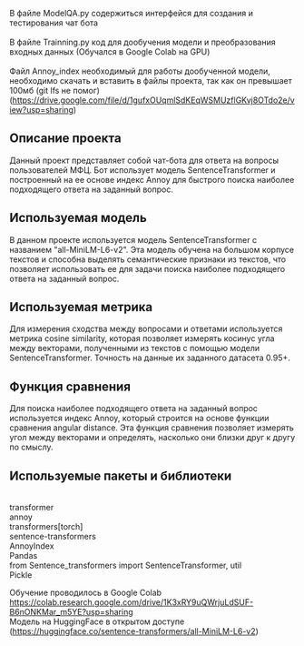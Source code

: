 В файле ModelQA.py содержиться интерфейся для создания и тестирования чат бота<br>
<br>В файле Trainning.py код для дообучения модели и преобразования входных данных (Обучался в Google Colab на GPU)<br>
<br>Файл Annoy_index необходимый для работы дообученной модели, необходимо скачать и вставить в файлы проекта, так как он превышает 100мб (git lfs не помог)
(https://drive.google.com/file/d/1gufxOUqmlSdKEqWSMUzflGKvj8OTdo2e/view?usp=sharing)
## Описание проекта
Данный проект представляет собой чат-бота для ответа на вопросы пользователей МФЦ. Бот использует модель SentenceTransformer и построенный на ее основе индекс Annoy для быстрого поиска наиболее подходящего ответа на заданный вопрос.

## Используемая модель
В данном проекте используется модель SentenceTransformer с названием "all-MiniLM-L6-v2". Эта модель обучена на большом корпусе текстов и способна выделять семантические признаки из текстов, что позволяет использовать ее для задачи поиска наиболее подходящего ответа на заданный вопрос.

## Используемая метрика
Для измерения сходства между вопросами и ответами используется метрика cosine similarity, которая позволяет измерять косинус угла между векторами, полученными из текстов с помощью модели SentenceTransformer. Точность на данные их заданного датасета 0.95+.

## Функция сравнения
Для поиска наиболее подходящего ответа на заданный вопрос используется индекс Annoy, который строится на основе функции сравнения angular distance. Эта функция сравнения позволяет измерять угол между векторами и определять, насколько они близки друг к другу по смыслу.

## Используемые пакеты и библиотеки
<br>transformer
<br>annoy
<br>transformers[torch]
<br>sentence-transformers
<br>AnnoyIndex
<br>Pandas
<br>from Sentence_transformers import SentenceTransformer, util
<br>Pickle

Обучение проводилось в Google Colab https://colab.research.google.com/drive/1K3xRY9uQWrjuLdSUF-B6nONKMar_m5YE?usp=sharing
<br>Модель на HuggingFace в открытом доступе (https://huggingface.co/sentence-transformers/all-MiniLM-L6-v2)

